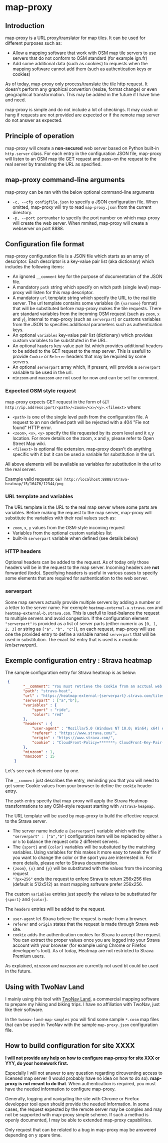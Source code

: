 # map-proxy

## Introduction

map-proxy is a URL proxy/translator for map tiles. It can be used for different purposes such as:
- Allow a mapping software that work with OSM map tile servers to use servers that do not conform to OSM standard (for example ign.fr)
- Add some additional data (such as cookies) to requests when the mapping software cannot add them (such as authentication keys or cookies)

As of today, map-proxy only process/translate the tile http request. It doesn't perform any graphical convertion (resize, format change) or even geographical transformation. This may be added in the future if I have time and need.

map-proxy is simple and do not include a lot of checkings. It may crash or hang if requests are not provided are expected or if the remote map server do not answer as expected.

## Principle of operation

map-proxy will create a **non-secured** web server based on Python built-in `http.server` class. For each entry in the configuration JSON file, map-proxy will listen to an OSM map tile GET request and pass-on the request to the real server by translating the URL as specified.

## map-proxy command-line arguments

map-proxy can be ran with the below optional command-line arguments
- `-c, --cfg configfile.json` to specify a JSON configuration file. When omitted, map-proxy will try to read `map-proxy.json` from the current directory.
- `-p, --port portnumber` to specify the port number on which map-proxy will create the web server. When mmited, map-proxy will create a webserver on port 8888.

## Configuration file format

map-proxy configuration file is a JSON file which starts as an array of descriptor. Each descriptor is a key-value pair list (aka dictionary) which includes the following items:

- An ignored `__comment` key for the purpose of documentation of the JSON file.
- A mandatory `path` string which specify on witch path (single level) map-proxy will listen for this map descriptor.
- A mandatory `url` template string which specify the URL to the real tile server. The url template contains some variables (in `{varname}` format) that will be substituted before map-proxy makes the tile requests. There are standard variables from the incoming OSM request (such as `zoom`, `x` and `y`), internal to map-proxy (such as `serverpart`) or customs variables from the JSON to specifies additional parameters such as authentication keys.
- An optional `variables` key-value pair list (dictionary) which provides custom variables to be substituted in the URL.
- An optional `headers` key-value pair list which provides additional headers to be added to the GET request to the map server. This is usefull to provide `Cookie` or `Referer` headers that may be required by some servers.
- An optional `serverpart` array which, if present, will provide a `serverpart` variable to be used in the url.
- `minzoom` and `maxzoom` are not used for now and can be set for comment.

### Expected OSM style request

map-proxy expects GET request in the form of `GET http://ip.address:port/<path>/<zoom>/<x>/<y>.<fileext>` where:
- `<path>` is one of the single level path from the configuration file. A request to an non defined path will be rejected with a 404 "Fie not found" HTTP error.
- `<zoom>`, `<x>`, `<y>` specify the tile requested by its zoom level and it x,y location. For more details on the zoom, x and y, please refer to Open Street Map wiki.
- `<fileext>` is optional file extension. map-proxy doesn't do anything specific with it but it can be used a variable for substitution in the url.

All above elements will be available as variables for substitution in the url to the real server.

Example valid requests: `GET http://localhost:8888/strava-heatmap/15/16476/12344/png`

### URL template and variables

The URL template is the URL to the real map server where some parts are variables. Before making the request to the map server, map-proxy will substitute the variables with their real values such as:
- `zoom`, `x`, `y` values from the OSM-style incoming request
- Variables from the optional custom variables list
- built-in `serverpart` variable when defined (see details below)

### HTTP headers

Optional headers can be added to the request. As of today only those headers will be in the request to the map server. Incoming headers are **not** forwarded (todo). Specifying headers is useful in various cases to specify some elements that are required for authentication to the web server.

### serverpart

Some map servers actually provide multiple servers by adding a number or a letter to the server name. For exemple `heatmap-external-a.strava.com` and `heatmap-external-b.strava.com`. This is usefull to load-balance the request to multiple servers and avoid congestion. If the configuration element `"serverpart"` is provided as a list of server parts (either numeric as `[0, 1, 2, 3]` or string as `["a", "b", "c"]`), on each request, map-proxy will use one the provided entry to define a variable named `serverpart` that will be used in substitution. The exact list entry that is used is _x modulo len(serverpart)_.

## Exemple configuration entry : Strava heatmap

The sample configuration entry for Strava heatmap is as below:
``` json
 {
        "__comment": "You must retrieve the Cookie from an acctual web browser session once loggued into your Strava accunt, and insert the 3 required cookies in the headers session below.",
        "path": "strava-heat",
        "url" : "https://heatmap-external-{serverpart}.strava.com/tiles-auth/{sport}/{color}/{zoom}/{x}/{y}.png?px=256&v=19",
        "serverpart" : ["a","b"],
        "variables" : {
            "sport" : "ride",
            "color": "red"
        },
        "headers" : {
            "user-agent" : "Mozilla/5.0 (Windows NT 10.0; Win64; x64) AppleWebKit/537.36 (KHTML, like Gecko) Chrome/91.0.4472.124 Safari/537.36",
            "referer" : "https://www.strava.com/",
            "origin" : "https://www.strava.com/",
            "cookie" : "CloudFront-Policy=*******; CloudFront-Key-Pair-Id=*******; CloudFront-Signature=*******~Ivd~L~wrCqCoSCNvL7v8-DFXbj27j2p7J9qkDm7RHDDwsT05Fjsk8rUvkt2btoseDKkqXW0Nas3AwSp-aGbF7zymM67sUn3CRtcG7tszQJn2K0ONGc2OmUd4wn534rZWRLVwdre~5EG3IEK0E-iBHUNrMlIbhF~FbGoaX44SiOMeZ43r8Ef1xXDfC1kokQE1fjAS4kJDcRbBNoCTVfyZ52qkxdjIjqa8uInjjo1TmBR3RO01oET4JiesYFush3~XPL9j27kNaZl3X6cxuWjQZbKoCb6AYt~C-tg8zGO7VODn~h1y~szf1Ll2yjYB0IR3qQQ__"
        },
        "minzoom" : 1,
        "maxzoom" : 15
    }
```

Let's see each element one-by one.

The `__comment` just describes the entry, reminding you that you will need to get some Cookie values from your browser to define the `cookie` header entry.

The `path` entry specify that map-proxy will apply the Strava Heatmap transformations to any OSM-style request starting with `/strava-heapmap`.

The URL template will be used by map-proxy to build the effective request to the Strava server.
- The server name include a `{serverpart}` variable which with the `"serverpart" : ["a","b"]` configuration item will be replaced by either `a` or `b` to balance the request onto 2 different servers.
- The `{sport}` and `{color}` variables will be subsituted by the matching variables. Using variables for this makes it more easy to tweak the file if you want to change the color or the sport you are interrested in. For more details, please refer to Strava documentation.
- `{zoom}`, `{x}` and `{y}` will be substituted with the values from the incoming request
- `"?px=256"` ends the request to enfore Strava to return 256x256 tiles (default is 512x512) as most mapping software prefer 256x256.

The custom `variables` entries just specify the values to be substituted for `{sport}` and `{color`}.

The `headers` entries will be added to the request.
- `user-agent` let Strava believe the request is made from a browser.
- `referer` and `origin` states that the request is made through Strava web site.
- `cookie` adds the authentication cookies for Strava to accept the request. You can extract the proper values once you are logged into your Strava account with your browser (for example using Chrome or Firefox developper's tool). As of today, Heatmap are not restricted to Strava Premium users.

As explained, `minzoom` and `maxzoom` are currently not used bt could be used in the future.

## Using with TwoNav Land

I mainly using this tool with [TwoNav Land](https://www.twonav.com/en/software/land), a commercial mapping software to prepare my hiking and biking trips. I have no affiliation with TwoNav, just like their software.

In the `twonav-land-map-samples` you will find some sample `*.cosm` map files that can be used in TwoNav with the sample `map-proxy.json` configuration file.

## How to build configuration for site XXXX

**I will not provide any help on how to configure map-proxy for site XXX or YYY, do your homework first.**

Especially I will not answer to any question regarding circuventing access to licensed map server (I would probably have no idea on how to do so). **map-proxy is not meant to do that**. When authentication is required, you must have the needed information to configure map-proxy.

Generally, logging and navigating the site with Chrome or Firefox developper tool open should provide the needed information. In some cases, the request expected by the remote server may be complex and may not be supported with map-proxy simple scheme. If such a method is openly documented, I may be able to extended map-proxy capabilities.

Only request that can be related to a bug in map-proxy may be answered depending on y spare time.
